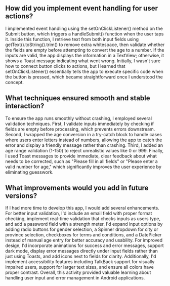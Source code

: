 ## How did you implement event handling for user actions?

I implemented event handling using the setOnClickListener() method on the Submit button, which triggers 
a handleSubmit() function when the user taps it. Inside this function, I retrieve text from both input 
fields using getText().toString().trim() to remove extra whitespace, then validate whether the fields 
are empty before attempting to convert the age to a number. If the inputs are valid, the app displays the 
information in a TextView; otherwise, it shows a Toast message indicating what went wrong. Initially, I
wasn't sure how to connect button clicks to actions, but I learned that setOnClickListener() essentially 
tells the app to execute specific code when the button is pressed, which became straightforward once I
understood the concept.

## What techniques ensured smooth and stable interaction?

To ensure the app runs smoothly without crashing, I employed several validation techniques. First, I validate 
inputs immediately by checking if fields are empty before processing, which prevents errors downstream. Second,
I wrapped the age conversion in a try-catch block to handle cases where users enter letters instead of numbers,
allowing the app to catch the error and display a friendly message rather than crashing. Third, I added an age 
range validation (1-150) to reject unrealistic values like 0 or 999. Finally, I used Toast messages to provide 
immediate, clear feedback about what needs to be corrected, such as "Please fill in all fields" or "Please enter
a valid number for age," which significantly improves the user experience by eliminating guesswork.

## What improvements would you add in future versions?

If I had more time to develop this app, I would add several enhancements. For better input validation, I'd 
include an email field with proper format checking, implement real-time validation that checks inputs as users 
type, and add a password field with a strength meter. I'd expand input options by adding radio buttons for gender 
selection, a Spinner dropdown for city or province selection, checkboxes for terms and conditions, and a DatePicker
instead of manual age entry for better accuracy and usability. For improved design, I'd incorporate animations 
for success and error messages, support dark mode, display error messages directly under input fields rather than just
using Toasts, and add icons next to fields for clarity. Additionally, I'd implement accessibility features including
TalkBack support for visually impaired users, support for larger text sizes, and ensure all colors have proper contrast.
Overall, this activity provided valuable learning about handling user input and error management in Android applications.
